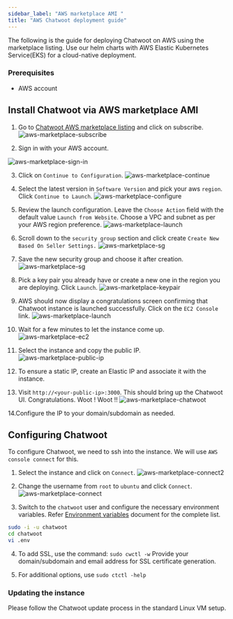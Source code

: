 ```yaml
---
sidebar_label: "AWS marketplace AMI "
title: "AWS Chatwoot deployment guide"
---
```



The following is the guide for deploying Chatwoot on AWS using the marketplace listing. Use our helm charts with AWS Elastic Kubernetes Service(EKS) for a cloud-native deployment.

### Prerequisites
- AWS account

## Install Chatwoot via AWS marketplace AMI

1. Go to [Chatwoot AWS marketplace listing](https://aws.amazon.com/marketplace/pp/prodview-tolblk4kmdqd4) and click on subscribe.
![aws-marketplace-subscribe](./images/aws-ami/awsmp-01-subscribe.png)

2. Sign in with your AWS account.

![aws-marketplace-sign-in](./images/aws-ami/awsmp-02-signin.png)

3. Click on `Continue to Configuration`.
![aws-marketplace-continue](./images/aws-ami/awsmp-03-continue.png)

4. Select the latest version in `Software Version` and pick your aws `region`. Click `Continue to Launch`.
![aws-marketplace-configure](./images/aws-ami/awsmp-04-configure.png)

5. Review the launch configuration. Leave the `Choose Action` field with the default value `Launch from Website`. Choose a VPC and subnet as per your AWS region preference.
![aws-marketplace-launch](./images/aws-ami/awsmp-05-launch.png)

6. Scroll down to the `security group` section and click create `Create New Based On Seller Settings.`
![aws-marketplace-sg](./images/aws-ami/awsmp-06-sg.png)

7. Save the new security group and choose it after creation.
![aws-marketplace-sg](./images/aws-ami/awsmp-07-sg.png)

8. Pick a key pair you already have or create a new one in the region you are deploying. Click `Launch`.
![aws-marketplace-keypair](./images/aws-ami/awsmp-08-keypair.png)

9. AWS should now display a congratulations screen confirming that Chatwoot instance is launched successfully. Click on the `EC2 Console` link.
![aws-marketplace-launch](./images/aws-ami/awsmp-09-launch.png)

10. Wait for a few minutes to let the instance come up.
![aws-marketplace-ec2](./images/aws-ami/awsmp-10-ec2.png)

11. Select the instance and copy the public IP.
![aws-marketplace-public-ip](./images/aws-ami/awsmp-11-public-ip.png)

12. To ensure a static IP, create an Elastic IP and associate it with the instance.

13. Visit `http://<your-public-ip>:3000`. This should bring up the Chatwoot UI. Congratulations. Woot ! Woot !!
![aws-marketplace-chatwoot](./images/aws-ami/awsmp-12-chatwoot.png)

14.Configure the IP to your domain/subdomain as needed.


## Configuring Chatwoot

To configure Chatwoot, we need to ssh into the instance. We will use `AWS console connect` for this.

1. Select the instance and click on `Connect`.
![aws-marketplace-connect2](./images/aws-ami/awsmp-13-connect.png)

2. Change the username from `root` to `ubuntu` and click `Connect`.
![aws-marketplace-connect](./images/aws-ami/awsmp-14-connect.png)

3. Switch to the `chatwoot` user and configure the necessary environment variables. Refer [Environment variables](https://www.chatwoot.com/docs/self-hosted/configuration/environment-variables) document for the complete list.
```bash
sudo -i -u chatwoot
cd chatwoot
vi .env
```

4. To add SSL, use the command:  ```sudo cwctl -w``` Provide your domain/subdomain and email address for SSL certificate generation.

5. For additional options, use ```sudo ctctl -help``` 

### Updating the instance
Please follow the Chatwoot update process in the standard Linux VM setup.
